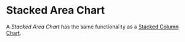 # Stacked Area Chart

A *Stacked Area Chart* has the same functionality as a [Stacked Column Chart](./normal-stacked-column-chart.md).
